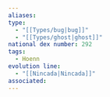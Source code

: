 ```yaml
---
aliases: 
type:
  - "[[Types/bug|bug]]"
  - "[[Types/ghost|ghost]]"
national dex number: 292
tags:
  - Hoenn
evolution line:
  - "[[Nincada|Nincada]]"
associated: 
---
```

